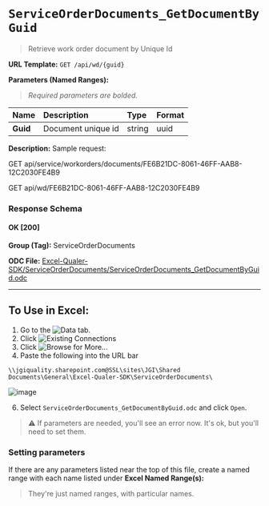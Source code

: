 # `ServiceOrderDocuments_GetDocumentByGuid`
> Retrieve work order document by Unique Id

**URL Template:**
`GET /api/wd/{guid}`

**Parameters (Named Ranges):**

> *Required parameters are bolded.*

| Name     | Description        | Type   | Format   |
|:---------|:-------------------|:-------|:---------|
| **Guid** | Document unique id | string | uuid     |

**Description:**
Sample request:
            
GET api/service/workorders/documents/FE6B21DC-8061-46FF-AAB8-12C2030FE4B9
            
GET api/wd/FE6B21DC-8061-46FF-AAB8-12C2030FE4B9

### Response Schema

#### OK [200]



**Group (Tag):**
ServiceOrderDocuments

**ODC File:**
[Excel-Qualer-SDK/ServiceOrderDocuments/ServiceOrderDocuments_GetDocumentByGuid.odc](https://github.com/Johnson-Gage-Inspection-Inc/qualer-sdk-odc/blob/main/Excel-Qualer-SDK/ServiceOrderDocuments/ServiceOrderDocuments_GetDocumentByGuid.odc)

---

To Use in Excel:
---

1. Go to the ![`Data`](https://github.com/user-attachments/assets/da437a70-57b3-4c5b-bb01-4910ece19ed1)
 tab.
3. Click ![Existing Connections](https://github.com/user-attachments/assets/a2f1ed67-b2e0-4c23-ac90-68c870e60289)
4. Click ![`Browse for More...`](https://github.com/user-attachments/assets/8e698494-6865-41e7-b6fa-043aea81809a)
5. Paste the following into the URL bar
```
\\jgiquality.sharepoint.com@SSL\sites\JGI\Shared Documents\General\Excel-Qualer-SDK\ServiceOrderDocuments\
```

![image](https://github.com/user-attachments/assets/1e1a8d87-0377-446d-aaf5-d78562991db3)

6. Select `ServiceOrderDocuments_GetDocumentByGuid.odc` and click `Open`.

> ⚠️ If parameters are needed, you'll see an error now. It's ok, but you'll need to set them.

### Setting parameters
If there are any parameters listed near the top of this file, create a named range with each name listed under **Excel Named Range(s):**
> They're just named ranges, with particular names.
